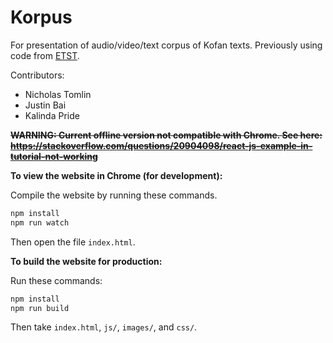 # Korpus
For presentation of audio/video/text corpus of Kofan texts. Previously using code from [ETST](http://community.village.virginia.edu/etst/).

Contributors:
 - Nicholas Tomlin
 - Justin Bai
 - Kalinda Pride

~~**WARNING: Current offline version not compatible with Chrome. See here:  https://stackoverflow.com/questions/20904098/react-js-example-in-tutorial-not-working**~~

<!-- To view the website in Chrome, use a SimpleHTTPServer by typing the following command from your local copy of the Korpus repository:
~~~~
npm install http-server -g
http-server -p 8000
~~~~ -->

<!-- To compile the JSX into JS, run:
~~~~
npm install --save-dev babel-plugin-transform-react-jsx -g
babel --plugins transform-react-jsx text_display.jsx --out-file text_display.js
~~~~ -->

**To view the website in Chrome (for development):**

Compile the website by running these commands.  
```sh
npm install
npm run watch
```

Then open the file `index.html`.

**To build the website for production:**

Run these commands:
```sh
npm install
npm run build
```

Then take `index.html`, `js/`, `images/`, and `css/`.
